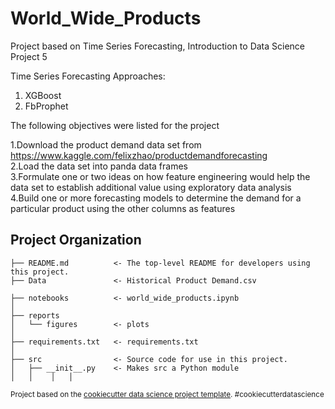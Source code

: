 # World_Wide_Products
Project based on Time Series Forecasting, Introduction to Data Science Project 5


Time Series Forecasting Approaches:<br>
1. XGBoost <br>
2. FbProphet <br>


The following objectives were listed for the project

1.Download the product demand data set from 
https://www.kaggle.com/felixzhao/productdemandforecasting<br>
2.Load the data set into panda data frames </br>
3.Formulate one or two ideas on how feature engineering would help the
data set to establish additional value using exploratory data analysis </br>
4.Build one or more forecasting models to determine the demand for a
particular product using the other columns as features</br>

Project Organization
------------

    ├── README.md          <- The top-level README for developers using this project.
    ├── Data               <- Historical Product Demand.csv
                          
    ├── notebooks          <- world_wide_products.ipynb
    │
    ├── reports            
    │   └── figures        <- plots
    │
    ├── requirements.txt   <- requirements.txt
    │
    ├── src                <- Source code for use in this project.
    │   ├── __init__.py    <- Makes src a Python module
    │   │    │   │


<p><small>Project based on the <a target="_blank" href="https://drivendata.github.io/cookiecutter-data-science/">cookiecutter data science project template</a>. #cookiecutterdatascience</small></p>

